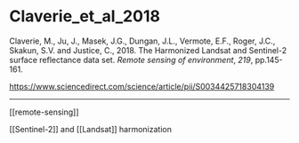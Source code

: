 # Claverie_et_al_2018
Claverie, M., Ju, J., Masek, J.G., Dungan, J.L., Vermote, E.F., Roger, J.C., Skakun, S.V. and Justice, C., 2018. The Harmonized Landsat and Sentinel-2 surface reflectance data set. _Remote sensing of environment_, _219_, pp.145-161.

https://www.sciencedirect.com/science/article/pii/S0034425718304139

---
[[remote-sensing]] 

[[Sentinel-2]] and [[Landsat]] harmonization
